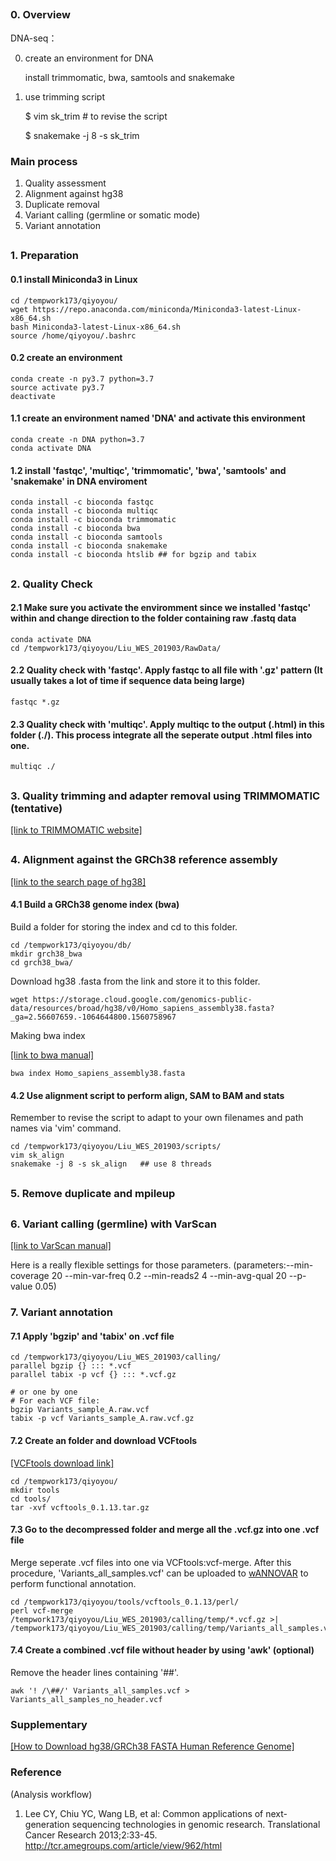 
<H2>
  
### 0. Overview
  
DNA-seq：

0. create an environment for DNA

   install trimmomatic, bwa, samtools and snakemake
    
1. use trimming script

    $ vim sk_trim # to revise the script
    
    $ snakemake -j 8 -s sk_trim

### Main process
  1. Quality assessment
  2. Alignment against hg38
  3. Duplicate removal
  4. Variant calling (germline or somatic mode)
  5. Variant annotation


<H2>

### 1. Preparation

#### 0.1 install Miniconda3 in Linux
```
cd /tempwork173/qiyoyou/
wget https://repo.anaconda.com/miniconda/Miniconda3-latest-Linux-x86_64.sh
bash Miniconda3-latest-Linux-x86_64.sh
source /home/qiyoyou/.bashrc
```

#### 0.2 create an environment
```
conda create -n py3.7 python=3.7
source activate py3.7
deactivate
```

#### 1.1 create an environment named 'DNA' and activate this environment
```
conda create -n DNA python=3.7
conda activate DNA
```

#### 1.2 install 'fastqc', 'multiqc', 'trimmomatic', 'bwa', 'samtools' and 'snakemake' in DNA enviroment
```
conda install -c bioconda fastqc
conda install -c bioconda multiqc
conda install -c bioconda trimmomatic
conda install -c bioconda bwa
conda install -c bioconda samtools
conda install -c bioconda snakemake
conda install -c bioconda htslib ## for bgzip and tabix
```

<H2>

### 2. Quality Check

#### 2.1 Make sure you activate the enviromment since we installed 'fastqc' within and change direction to the folder containing raw .fastq data
```
conda activate DNA
cd /tempwork173/qiyoyou/Liu_WES_201903/RawData/
```

#### 2.2 Quality check with 'fastqc'. Apply fastqc to all file with '.gz' pattern (It usually takes a lot of time if sequence data being large)
```
fastqc *.gz
```

#### 2.3 Quality check with 'multiqc'. Apply multiqc to the output (.html) in this folder (./). This process integrate all the seperate output .html files into one.
```
multiqc ./
```

<H2>

### 3. Quality trimming and adapter removal using TRIMMOMATIC (tentative)

[[link to TRIMMOMATIC website]](http://www.usadellab.org/cms/?page=trimmomatic)


<H2>

### 4. Alignment against the GRCh38 reference assembly

[[link to the search page of hg38]](https://console.cloud.google.com/storage/browser/genomics-public-data/resources/broad/hg38/v0?pli=1&prefix=Homo_sapiens_assembly38.fasta)

#### 4.1 Build a GRCh38 genome index (bwa)

Build a folder for storing the index and cd to this folder.
```
cd /tempwork173/qiyoyou/db/
mkdir grch38_bwa
cd grch38_bwa/
```

Download hg38 .fasta from the link and store it to this folder.
```
wget https://storage.cloud.google.com/genomics-public-data/resources/broad/hg38/v0/Homo_sapiens_assembly38.fasta?_ga=2.56607659.-1064644800.1560758967
```

Making bwa index

[[link to bwa manual]](http://bio-bwa.sourceforge.net/bwa.shtml)
```
bwa index Homo_sapiens_assembly38.fasta
```

#### 4.2 Use alignment script to perform align, SAM to BAM and stats

Remember to revise the script to adapt to your own filenames and path names via 'vim' command.
```
cd /tempwork173/qiyoyou/Liu_WES_201903/scripts/
vim sk_align
snakemake -j 8 -s sk_align   ## use 8 threads
```

<H2> 

### 5. Remove duplicate and mpileup


<H2> 

### 6. Variant calling (germline) with VarScan

[[link to VarScan manual]](http://varscan.sourceforge.net/using-varscan.html)

Here is a really flexible settings for those parameters.
(parameters:--min-coverage 20 --min-var-freq 0.2 --min-reads2 4 --min-avg-qual 20 --p-value 0.05)


### 7. Variant annotation

#### 7.1 Apply 'bgzip' and 'tabix' on .vcf file

```
cd /tempwork173/qiyoyou/Liu_WES_201903/calling/
parallel bgzip {} ::: *.vcf
parallel tabix -p vcf {} ::: *.vcf.gz
```

```
# or one by one
# For each VCF file:
bgzip Variants_sample_A.raw.vcf
tabix -p vcf Variants_sample_A.raw.vcf.gz
```
#### 7.2 Create an folder and download VCFtools 

[[VCFtools download link]](https://sourceforge.net/projects/vcftools/files/)

```
cd /tempwork173/qiyoyou/
mkdir tools
cd tools/
tar -xvf vcftools_0.1.13.tar.gz
```

#### 7.3 Go to the decompressed folder and merge all the .vcf.gz into one .vcf file

Merge seperate .vcf files into one via VCFtools:vcf-merge. After this procedure, 'Variants_all_samples.vcf' can be uploaded to [wANNOVAR](http://wannovar.wglab.org/) to perform functional annotation.

```
cd /tempwork173/qiyoyou/tools/vcftools_0.1.13/perl/
perl vcf-merge /tempwork173/qiyoyou/Liu_WES_201903/calling/temp/*.vcf.gz >| /tempwork173/qiyoyou/Liu_WES_201903/calling/temp/Variants_all_samples.vcf
```

#### 7.4 Create a combined .vcf file without header by using 'awk' (optional)

Remove the header lines containing '##'.

```
awk '! /\##/' Variants_all_samples.vcf > Variants_all_samples_no_header.vcf
```


### Supplementary

[[How to Download hg38/GRCh38 FASTA Human Reference Genome]](https://www.gungorbudak.com/blog/2018/05/16/how-to-download-hg38-grch38-fasta-human-reference-genome/)

### Reference

(Analysis workflow)

1. Lee CY, Chiu YC, Wang LB, et al: Common applications of next-generation sequencing technologies in genomic research. Translational Cancer Research 2013;2:33-45. http://tcr.amegroups.com/article/view/962/html

